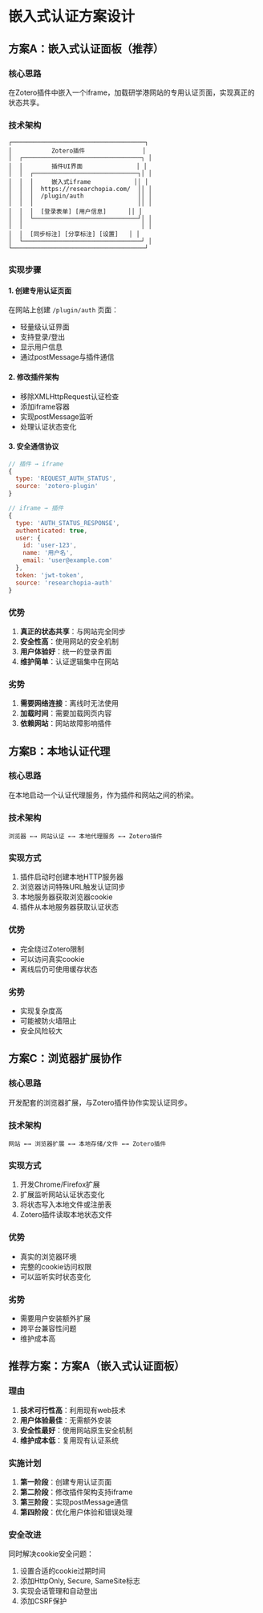 # 嵌入式认证方案设计

## 方案A：嵌入式认证面板（推荐）

### 核心思路
在Zotero插件中嵌入一个iframe，加载研学港网站的专用认证页面，实现真正的状态共享。

### 技术架构

```
┌─────────────────────────────────────┐
│           Zotero插件                │
│  ┌─────────────────────────────────┐ │
│  │        插件UI界面               │ │
│  │  ┌─────────────────────────────┐│ │
│  │  │     嵌入式iframe            ││ │
│  │  │  https://researchopia.com/  ││ │
│  │  │  /plugin/auth               ││ │
│  │  │                             ││ │
│  │  │  [登录表单] [用户信息]      ││ │
│  │  └─────────────────────────────┘│ │
│  │                                 │ │
│  │  [同步标注] [分享标注] [设置]   │ │
│  └─────────────────────────────────┘ │
└─────────────────────────────────────┘
```

### 实现步骤

#### 1. 创建专用认证页面
在网站上创建 `/plugin/auth` 页面：
- 轻量级认证界面
- 支持登录/登出
- 显示用户信息
- 通过postMessage与插件通信

#### 2. 修改插件架构
- 移除XMLHttpRequest认证检查
- 添加iframe容器
- 实现postMessage监听
- 处理认证状态变化

#### 3. 安全通信协议
```javascript
// 插件 → iframe
{
  type: 'REQUEST_AUTH_STATUS',
  source: 'zotero-plugin'
}

// iframe → 插件
{
  type: 'AUTH_STATUS_RESPONSE',
  authenticated: true,
  user: {
    id: 'user-123',
    name: '用户名',
    email: 'user@example.com'
  },
  token: 'jwt-token',
  source: 'researchopia-auth'
}
```

### 优势
1. **真正的状态共享**：与网站完全同步
2. **安全性高**：使用网站的安全机制
3. **用户体验好**：统一的登录界面
4. **维护简单**：认证逻辑集中在网站

### 劣势
1. **需要网络连接**：离线时无法使用
2. **加载时间**：需要加载网页内容
3. **依赖网站**：网站故障影响插件

## 方案B：本地认证代理

### 核心思路
在本地启动一个认证代理服务，作为插件和网站之间的桥梁。

### 技术架构
```
浏览器 ←→ 网站认证 ←→ 本地代理服务 ←→ Zotero插件
```

### 实现方式
1. 插件启动时创建本地HTTP服务器
2. 浏览器访问特殊URL触发认证同步
3. 本地服务器获取浏览器cookie
4. 插件从本地服务器获取认证状态

### 优势
- 完全绕过Zotero限制
- 可以访问真实cookie
- 离线后仍可使用缓存状态

### 劣势
- 实现复杂度高
- 可能被防火墙阻止
- 安全风险较大

## 方案C：浏览器扩展协作

### 核心思路
开发配套的浏览器扩展，与Zotero插件协作实现认证同步。

### 技术架构
```
网站 ←→ 浏览器扩展 ←→ 本地存储/文件 ←→ Zotero插件
```

### 实现方式
1. 开发Chrome/Firefox扩展
2. 扩展监听网站认证状态变化
3. 将状态写入本地文件或注册表
4. Zotero插件读取本地状态文件

### 优势
- 真实的浏览器环境
- 完整的cookie访问权限
- 可以监听实时状态变化

### 劣势
- 需要用户安装额外扩展
- 跨平台兼容性问题
- 维护成本高

## 推荐方案：方案A（嵌入式认证面板）

### 理由
1. **技术可行性高**：利用现有web技术
2. **用户体验最佳**：无需额外安装
3. **安全性最好**：使用网站原生安全机制
4. **维护成本低**：复用现有认证系统

### 实施计划
1. **第一阶段**：创建专用认证页面
2. **第二阶段**：修改插件架构支持iframe
3. **第三阶段**：实现postMessage通信
4. **第四阶段**：优化用户体验和错误处理

### 安全改进
同时解决cookie安全问题：
1. 设置合适的cookie过期时间
2. 添加HttpOnly, Secure, SameSite标志
3. 实现会话管理和自动登出
4. 添加CSRF保护
